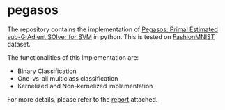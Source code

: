 # pegasos
The repository contains the implementation of [Pegasos: Primal Estimated sub-GrAdient SOlver for SVM](https://www.cs.huji.ac.il/~shais/papers/ShalevSiSrCo10.pdf) in python.
This is tested on [FashionMNIST](https://www.kaggle.com/zalando-research/fashionmnist) dataset.

The functionalities of this implementation are:
* Binary Classification
* One-vs-all multiclass classification
* Kernelized and Non-kernelized implementation

For more details, please refer to the [report](../blob/master/Primal%20Estimated%20sub.pdf) attached.
